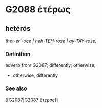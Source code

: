 # G2088 ἑτέρως

## hetérōs

_(het-er'-oce | heh-TEH-rose | ay-TAY-rose)_

### Definition

adverb from G2087; differently; otherwise; 

- otherwise, differently

### See also

[[G2087|G2087 ἕτερος]]
